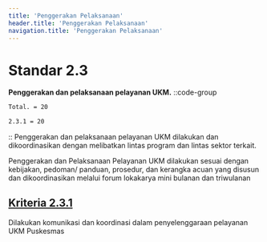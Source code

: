 ```yaml
---
title: 'Penggerakan Pelaksanaan'
header.title: 'Penggerakan Pelaksanaan'
navigation.title: 'Penggerakan Pelaksanaan'
---
```


# Standar 2.3
**Penggerakan dan pelaksanaan pelayanan UKM.** 
::code-group
```bash [Nilai]
Total. = 20
```
```bash [Kriteria]
2.3.1 = 20
```
::
Penggerakan dan pelaksanaan pelayanan UKM dilakukan dan dikoordinasikan dengan melibatkan lintas program dan lintas sektor terkait. 

Penggerakan dan Pelaksanaan Pelayanan UKM dilakukan sesuai dengan kebijakan, pedoman/ panduan, prosedur, dan kerangka acuan yang disusun dan dikoordinasikan melalui forum lokakarya mini bulanan dan triwulanan 

## [Kriteria 2.3.1 ](/2/3/1)
Dilakukan komunikasi dan koordinasi dalam penyelenggaraan pelayanan UKM Puskesmas 
